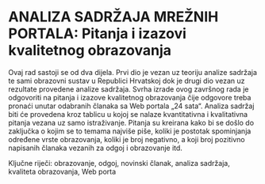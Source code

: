 # ANALIZA SADRŽAJA MREŽNIH  PORTALA: Pitanja i izazovi kvalitetnog  obrazovanja
Ovaj rad sastoji se od dva dijela. Prvi dio je vezan uz teoriju analize sadržaja te sami obrazovni 
sustav u Republici Hrvatskoj dok je drugi dio vezan uz rezultate provedene analize sadržaja. 
Svrha izrade ovog završnog rada je odgovoriti na pitanja i izazove kvalitetnog obrazovanja čije 
odgovore treba pronaći unutar odabranih članaka sa Web portala „24 sata“. Analiza sadržaj 
biti će provedena kroz tablicu u kojoj se nalaze kvantitativna i kvalitativna pitanja vezana uz 
samo istraživanje. Pitanja su kreirana kako bi se došlo do zaključka o kojim se to temama 
najviše piše, koliki je postotak spominjanja određene vrste obrazovanja, koliki je broj 
negativno, a koji broj pozitivno napisanih članaka vezanih za odgoj i obrazovanje itd. 

Ključne riječi: obrazovanje, odgoj, novinski članak, analiza sadržaja, kvaliteta obrazovanja, 
Web porta
